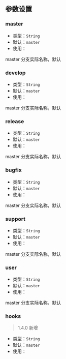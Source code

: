 ## 参数设置

### master

-   类型：`String`
-   默认：`master`
-   使用：

master 分支实际名称，默认

### develop

-   类型：`String`
-   默认：`master`
-   使用：

master 分支实际名称，默认

### release

-   类型：`String`
-   默认：`master`
-   使用：

master 分支实际名称，默认

### bugfix

-   类型：`String`
-   默认：`master`
-   使用：

master 分支实际名称，默认

### support

-   类型：`String`
-   默认：`master`
-   使用：

master 分支实际名称，默认

### user

-   类型：`String`
-   默认：`master`
-   使用：

master 分支实际名称，默认

### hooks

> 1.4.0 新增

-   类型：`String`
-   默认：`master`
-   使用：
